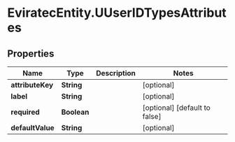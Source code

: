 # EviratecEntity.UUserIDTypesAttributes

## Properties
Name | Type | Description | Notes
------------ | ------------- | ------------- | -------------
**attributeKey** | **String** |  | [optional] 
**label** | **String** |  | [optional] 
**required** | **Boolean** |  | [optional] [default to false]
**defaultValue** | **String** |  | [optional] 


